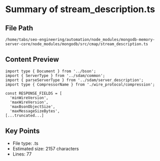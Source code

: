 # Summary of stream_description.ts
  
## File Path
`/home/tabs/seo-engineering/automation/node_modules/mongodb-memory-server-core/node_modules/mongodb/src/cmap/stream_description.ts`

## Content Preview
```
import type { Document } from '../bson';
import { ServerType } from '../sdam/common';
import { parseServerType } from '../sdam/server_description';
import type { CompressorName } from './wire_protocol/compression';

const RESPONSE_FIELDS = [
  'minWireVersion',
  'maxWireVersion',
  'maxBsonObjectSize',
  'maxMessageSizeBytes',
[...truncated...]
```

## Key Points
- File type: .ts
- Estimated size: 2157 characters
- Lines: 77
